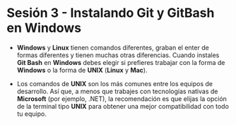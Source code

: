 # Sesión 3 - Instalando Git y GitBash en Windows

* **Windows** y **Linux** tienen comandos diferentes, graban el enter de formas diferentes y tienen muchas otras diferencias. Cuando instales **Git Bash** en **Windows** debes elegir si prefieres trabajar con la forma de **Windows** o la forma de **UNIX** (**Linux** y **Mac**).

* Los comandos de **UNIX** son los más comunes entre los equipos de desarrollo. Así que, a menos que trabajes con tecnologías nativas de **Microsoft** (por ejemplo, .NET), la recomendación es que elijas la opción de la terminal tipo **UNIX** para obtener una mejor compatibilidad con todo tu equipo.
